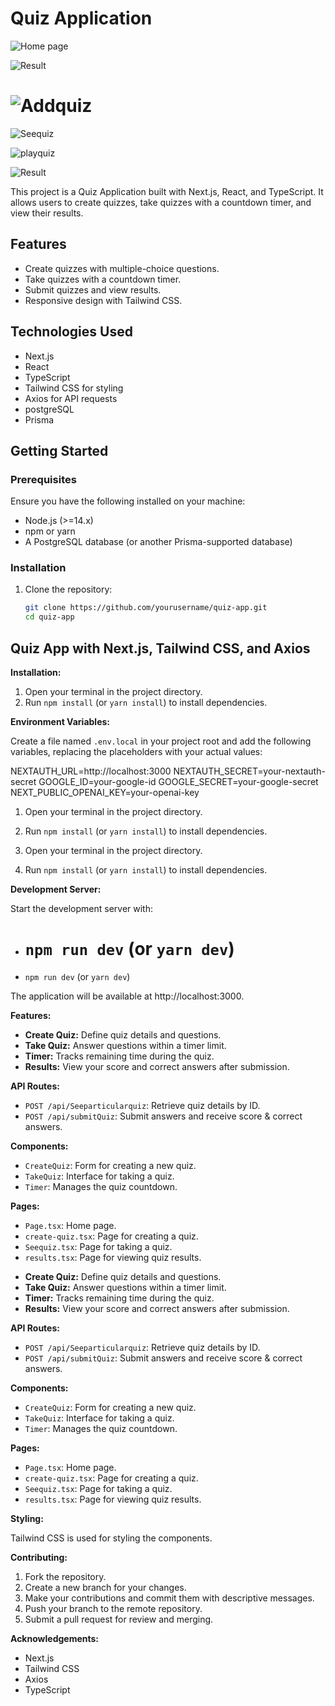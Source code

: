 # Quiz Application

![Home page](./brightchamps/public/image1.png)

![Result](./brightchamps/public/image7.png)

# ![Addquiz](./brightchamps/public/image2.png)

![Seequiz](./brightchamps/public/image3.png)

![playquiz](./brightchamps/public/image4.png)

![Result](./brightchamps/public/image5.png)

This project is a Quiz Application built with Next.js, React, and TypeScript. It allows users to create quizzes, take quizzes with a countdown timer, and view their results.

## Features

- Create quizzes with multiple-choice questions.
- Take quizzes with a countdown timer.
- Submit quizzes and view results.
- Responsive design with Tailwind CSS.

## Technologies Used

- Next.js
- React
- TypeScript
- Tailwind CSS for styling
- Axios for API requests
- postgreSQL
- Prisma

## Getting Started

### Prerequisites

Ensure you have the following installed on your machine:

- Node.js (>=14.x)
- npm or yarn
- A PostgreSQL database (or another Prisma-supported database)

### Installation

1. Clone the repository:

   ```sh
   git clone https://github.com/yourusername/quiz-app.git
   cd quiz-app

   ```

## Quiz App with Next.js, Tailwind CSS, and Axios

**Installation:**

1. Open your terminal in the project directory.
2. Run `npm install` (or `yarn install`) to install dependencies.

**Environment Variables:**

Create a file named `.env.local` in your project root and add the following variables, replacing the placeholders with your actual values:

NEXTAUTH_URL=http://localhost:3000
NEXTAUTH_SECRET=your-nextauth-secret
GOOGLE_ID=your-google-id
GOOGLE_SECRET=your-google-secret
NEXT_PUBLIC_OPENAI_KEY=your-openai-key

1. Open your terminal in the project directory.
2. Run `npm install` (or `yarn install`) to install dependencies.

3. Open your terminal in the project directory.
4. Run `npm install` (or `yarn install`) to install dependencies.

**Development Server:**

Start the development server with:

- # `npm run dev` (or `yarn dev`)

* `npm run dev` (or `yarn dev`)

The application will be available at http://localhost:3000.

**Features:**

- **Create Quiz:** Define quiz details and questions.
- **Take Quiz:** Answer questions within a timer limit.
- **Timer:** Tracks remaining time during the quiz.
- **Results:** View your score and correct answers after submission.

**API Routes:**

- `POST /api/Seeparticularquiz`: Retrieve quiz details by ID.
- `POST /api/submitQuiz`: Submit answers and receive score & correct answers.

**Components:**

- `CreateQuiz`: Form for creating a new quiz.
- `TakeQuiz`: Interface for taking a quiz.
- `Timer`: Manages the quiz countdown.

**Pages:**

- `Page.tsx`: Home page.
- `create-quiz.tsx`: Page for creating a quiz.
- `Seequiz.tsx`: Page for taking a quiz.
- `results.tsx`: Page for viewing quiz results.

* **Create Quiz:** Define quiz details and questions.
* **Take Quiz:** Answer questions within a timer limit.
* **Timer:** Tracks remaining time during the quiz.
* **Results:** View your score and correct answers after submission.

**API Routes:**

- `POST /api/Seeparticularquiz`: Retrieve quiz details by ID.
- `POST /api/submitQuiz`: Submit answers and receive score & correct answers.

**Components:**

- `CreateQuiz`: Form for creating a new quiz.
- `TakeQuiz`: Interface for taking a quiz.
- `Timer`: Manages the quiz countdown.

**Pages:**

- `Page.tsx`: Home page.
- `create-quiz.tsx`: Page for creating a quiz.
- `Seequiz.tsx`: Page for taking a quiz.
- `results.tsx`: Page for viewing quiz results.

**Styling:**

Tailwind CSS is used for styling the components.

**Contributing:**

1. Fork the repository.
2. Create a new branch for your changes.
3. Make your contributions and commit them with descriptive messages.
4. Push your branch to the remote repository.
5. Submit a pull request for review and merging.

**Acknowledgements:**

- Next.js
- Tailwind CSS
- Axios
- TypeScript
